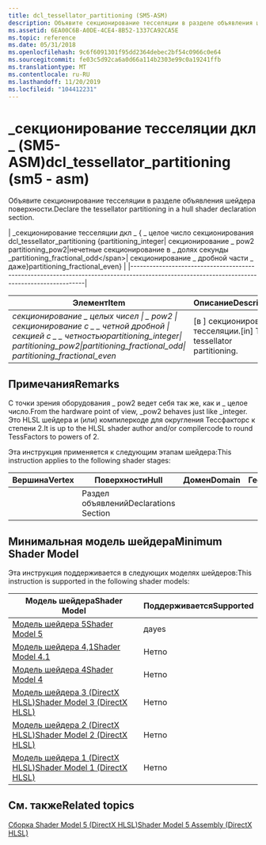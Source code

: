 ```yaml
---
title: dcl_tessellator_partitioning (SM5-ASM)
description: Объявите секционирование тесселяции в разделе объявления шейдера поверхности.
ms.assetid: 6EA00C6B-A0DE-4CE4-8B52-1337CA92CA5E
ms.topic: reference
ms.date: 05/31/2018
ms.openlocfilehash: 9c6f6091301f95dd2364debec2bf54c0966c0e64
ms.sourcegitcommit: fe03c5d92ca6a0d66a114b2303e99c0a19241ffb
ms.translationtype: MT
ms.contentlocale: ru-RU
ms.lasthandoff: 11/20/2019
ms.locfileid: "104412231"
---
```

# <a name="dcl_tessellator_partitioning-sm5---asm"></a><span data-ttu-id="1e04e-103">\_секционирование тесселяции дкл \_ (SM5-ASM)</span><span class="sxs-lookup"><span data-stu-id="1e04e-103">dcl\_tessellator\_partitioning (sm5 - asm)</span></span>

<span data-ttu-id="1e04e-104">Объявите секционирование тесселяции в разделе объявления шейдера поверхности.</span><span class="sxs-lookup"><span data-stu-id="1e04e-104">Declare the tessellator partitioning in a hull shader declaration section.</span></span>



| <span data-ttu-id="1e04e-105">\_секционирование тесселяции дкл \_ { \_ целое число секционирования </span><span class="sxs-lookup"><span data-stu-id="1e04e-105">dcl\_tessellator\_partitioning {partitioning\_integer</span></span>\| <span data-ttu-id="1e04e-106">секционирование \_ pow2 </span><span class="sxs-lookup"><span data-stu-id="1e04e-106">partitioning\_pow2</span></span>\|<span data-ttu-id="1e04e-107">нечетные секционирование в \_ долях секунды \_</span><span class="sxs-lookup"><span data-stu-id="1e04e-107">partitioning\_fractional\_odd\</span></span>| <span data-ttu-id="1e04e-108">секционирование \_ дробной части \_ даже}</span><span class="sxs-lookup"><span data-stu-id="1e04e-108">partitioning\_fractional\_even}</span></span> |
|---------------------------------------------------------------------------------------------------------------------------------------------|



 



| <span data-ttu-id="1e04e-109">Элемент</span><span class="sxs-lookup"><span data-stu-id="1e04e-109">Item</span></span>                                                                                                                                                                                                                                                                                                                                                                                                                                                                                            | <span data-ttu-id="1e04e-110">Описание</span><span class="sxs-lookup"><span data-stu-id="1e04e-110">Description</span></span>                                     |
|-------------------------------------------------------------------------------------------------------------------------------------------------------------------------------------------------------------------------------------------------------------------------------------------------------------------------------------------------------------------------------------------------------------------------------------------------------------------------------------------------|-------------------------------------------------|
| <span data-ttu-id="1e04e-111"><span id="partitioning_integer__________________________________partitioning_pow2_partitioning_fractional_odd__________________________________partitioning_fractional_even"></span><span id="PARTITIONING_INTEGER__________________________________PARTITIONING_POW2_PARTITIONING_FRACTIONAL_ODD__________________________________PARTITIONING_FRACTIONAL_EVEN"></span>*секционирование \_ целых чисел \| \_ pow2 \| секционирование с \_ \_ четной дробной \| секцией с \_ \_ четностью*</span><span class="sxs-lookup"><span data-stu-id="1e04e-111"><span id="partitioning_integer__________________________________partitioning_pow2_partitioning_fractional_odd__________________________________partitioning_fractional_even"></span><span id="PARTITIONING_INTEGER__________________________________PARTITIONING_POW2_PARTITIONING_FRACTIONAL_ODD__________________________________PARTITIONING_FRACTIONAL_EVEN"></span>*partitioning\_integer\| partitioning\_pow2\|partitioning\_fractional\_odd\| partitioning\_fractional\_even*</span></span><br/> | <span data-ttu-id="1e04e-112">\[в \] секционировании тесселяции.</span><span class="sxs-lookup"><span data-stu-id="1e04e-112">\[in\] The tessellator partitioning.</span></span><br/> |



 

## <a name="remarks"></a><span data-ttu-id="1e04e-113">Примечания</span><span class="sxs-lookup"><span data-stu-id="1e04e-113">Remarks</span></span>

<span data-ttu-id="1e04e-114">С точки зрения оборудования \_ pow2 ведет себя так же, как и \_ целое число.</span><span class="sxs-lookup"><span data-stu-id="1e04e-114">From the hardware point of view, \_pow2 behaves just like \_integer.</span></span> <span data-ttu-id="1e04e-115">Это HLSL шейдера и (или) компилеркоде для округления Тессфакторс к степени 2.</span><span class="sxs-lookup"><span data-stu-id="1e04e-115">It is up to the HLSL shader author and/or compilercode to round TessFactors to powers of 2.</span></span>

<span data-ttu-id="1e04e-116">Эта инструкция применяется к следующим этапам шейдера:</span><span class="sxs-lookup"><span data-stu-id="1e04e-116">This instruction applies to the following shader stages:</span></span>



| <span data-ttu-id="1e04e-117">Вершина</span><span class="sxs-lookup"><span data-stu-id="1e04e-117">Vertex</span></span> | <span data-ttu-id="1e04e-118">Поверхности</span><span class="sxs-lookup"><span data-stu-id="1e04e-118">Hull</span></span>                 | <span data-ttu-id="1e04e-119">Домен</span><span class="sxs-lookup"><span data-stu-id="1e04e-119">Domain</span></span> | <span data-ttu-id="1e04e-120">Геометрия</span><span class="sxs-lookup"><span data-stu-id="1e04e-120">Geometry</span></span> | <span data-ttu-id="1e04e-121">Пиксель</span><span class="sxs-lookup"><span data-stu-id="1e04e-121">Pixel</span></span> | <span data-ttu-id="1e04e-122">Вычисления</span><span class="sxs-lookup"><span data-stu-id="1e04e-122">Compute</span></span> |
|--------|----------------------|--------|----------|-------|---------|
|        | <span data-ttu-id="1e04e-123">Раздел объявлений</span><span class="sxs-lookup"><span data-stu-id="1e04e-123">Declarations Section</span></span> |        |          |       |         |



 

## <a name="minimum-shader-model"></a><span data-ttu-id="1e04e-124">Минимальная модель шейдера</span><span class="sxs-lookup"><span data-stu-id="1e04e-124">Minimum Shader Model</span></span>

<span data-ttu-id="1e04e-125">Эта инструкция поддерживается в следующих моделях шейдеров:</span><span class="sxs-lookup"><span data-stu-id="1e04e-125">This instruction is supported in the following shader models:</span></span>



| <span data-ttu-id="1e04e-126">Модель шейдера</span><span class="sxs-lookup"><span data-stu-id="1e04e-126">Shader Model</span></span>                                              | <span data-ttu-id="1e04e-127">Поддерживается</span><span class="sxs-lookup"><span data-stu-id="1e04e-127">Supported</span></span> |
|-----------------------------------------------------------|-----------|
| [<span data-ttu-id="1e04e-128">Модель шейдера 5</span><span class="sxs-lookup"><span data-stu-id="1e04e-128">Shader Model 5</span></span>](d3d11-graphics-reference-sm5.md)        | <span data-ttu-id="1e04e-129">да</span><span class="sxs-lookup"><span data-stu-id="1e04e-129">yes</span></span>       |
| [<span data-ttu-id="1e04e-130">Модель шейдера 4,1</span><span class="sxs-lookup"><span data-stu-id="1e04e-130">Shader Model 4.1</span></span>](dx-graphics-hlsl-sm4.md)              | <span data-ttu-id="1e04e-131">Нет</span><span class="sxs-lookup"><span data-stu-id="1e04e-131">no</span></span>        |
| [<span data-ttu-id="1e04e-132">Модель шейдера 4</span><span class="sxs-lookup"><span data-stu-id="1e04e-132">Shader Model 4</span></span>](dx-graphics-hlsl-sm4.md)                | <span data-ttu-id="1e04e-133">Нет</span><span class="sxs-lookup"><span data-stu-id="1e04e-133">no</span></span>        |
| [<span data-ttu-id="1e04e-134">Модель шейдера 3 (DirectX HLSL)</span><span class="sxs-lookup"><span data-stu-id="1e04e-134">Shader Model 3 (DirectX HLSL)</span></span>](dx-graphics-hlsl-sm3.md) | <span data-ttu-id="1e04e-135">Нет</span><span class="sxs-lookup"><span data-stu-id="1e04e-135">no</span></span>        |
| [<span data-ttu-id="1e04e-136">Модель шейдера 2 (DirectX HLSL)</span><span class="sxs-lookup"><span data-stu-id="1e04e-136">Shader Model 2 (DirectX HLSL)</span></span>](dx-graphics-hlsl-sm2.md) | <span data-ttu-id="1e04e-137">Нет</span><span class="sxs-lookup"><span data-stu-id="1e04e-137">no</span></span>        |
| [<span data-ttu-id="1e04e-138">Модель шейдера 1 (DirectX HLSL)</span><span class="sxs-lookup"><span data-stu-id="1e04e-138">Shader Model 1 (DirectX HLSL)</span></span>](dx-graphics-hlsl-sm1.md) | <span data-ttu-id="1e04e-139">Нет</span><span class="sxs-lookup"><span data-stu-id="1e04e-139">no</span></span>        |



 

## <a name="related-topics"></a><span data-ttu-id="1e04e-140">См. также</span><span class="sxs-lookup"><span data-stu-id="1e04e-140">Related topics</span></span>

<dl> <dt>

[<span data-ttu-id="1e04e-141">Сборка Shader Model 5 (DirectX HLSL)</span><span class="sxs-lookup"><span data-stu-id="1e04e-141">Shader Model 5 Assembly (DirectX HLSL)</span></span>](shader-model-5-assembly--directx-hlsl-.md)
</dt> </dl>

 

 





